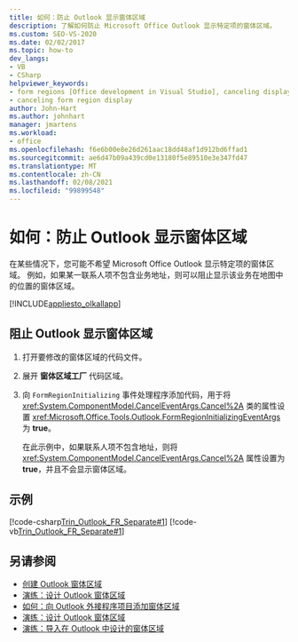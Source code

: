 ```yaml
---
title: 如何：防止 Outlook 显示窗体区域
description: 了解如何防止 Microsoft Office Outlook 显示特定项的窗体区域。
ms.custom: SEO-VS-2020
ms.date: 02/02/2017
ms.topic: how-to
dev_langs:
- VB
- CSharp
helpviewer_keywords:
- form regions [Office development in Visual Studio], canceling display
- canceling form region display
author: John-Hart
ms.author: johnhart
manager: jmartens
ms.workload:
- office
ms.openlocfilehash: f6e6b00e8e26d261aac18dd48af1d912bd6ffad1
ms.sourcegitcommit: ae6d47b09a439cd0e13180f5e89510e3e347fd47
ms.translationtype: MT
ms.contentlocale: zh-CN
ms.lasthandoff: 02/08/2021
ms.locfileid: "99899548"
---
```

# <a name="how-to-prevent-outlook-from-displaying-a-form-region"></a>如何：防止 Outlook 显示窗体区域
  在某些情况下，您可能不希望 Microsoft Office Outlook 显示特定项的窗体区域。 例如，如果某一联系人项不包含业务地址，则可以阻止显示该业务在地图中的位置的窗体区域。

 [!INCLUDE[appliesto_olkallapp](../vsto/includes/appliesto-olkallapp-md.md)]

## <a name="to-prevent-outlook-from-displaying-a-form-region"></a>阻止 Outlook 显示窗体区域

1. 打开要修改的窗体区域的代码文件。

2. 展开 **窗体区域工厂** 代码区域。

3. 向 `FormRegionInitializing` 事件处理程序添加代码，用于将 <xref:System.ComponentModel.CancelEventArgs.Cancel%2A> 类的属性设置 <xref:Microsoft.Office.Tools.Outlook.FormRegionInitializingEventArgs> 为 **true**。

   在此示例中，如果联系人项不包含地址，则将 <xref:System.ComponentModel.CancelEventArgs.Cancel%2A> 属性设置为 **true**，并且不会显示窗体区域。

## <a name="example"></a>示例
 [!code-csharp[Trin_Outlook_FR_Separate#1](../vsto/codesnippet/CSharp/Trin_Outlook_FR_Separate_O12/MapIt.cs#1)]
 [!code-vb[Trin_Outlook_FR_Separate#1](../vsto/codesnippet/VisualBasic/Trin_Outlook_FR_Separate_O12/MapIt.vb#1)]

## <a name="see-also"></a>另请参阅
- [创建 Outlook 窗体区域](../vsto/creating-outlook-form-regions.md)
- [演练：设计 Outlook 窗体区域](../vsto/walkthrough-designing-an-outlook-form-region.md)
- [如何：向 Outlook 外接程序项目添加窗体区域](../vsto/how-to-add-a-form-region-to-an-outlook-add-in-project.md)
- [演练：设计 Outlook 窗体区域](../vsto/walkthrough-designing-an-outlook-form-region.md)
- [演练：导入在 Outlook 中设计的窗体区域](../vsto/walkthrough-importing-a-form-region-that-is-designed-in-outlook.md)
